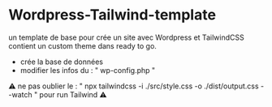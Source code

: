 
# Wordpress-Tailwind-template

un template de base pour crée un site avec Wordpress et TailwindCSS contient un custom theme dans ready to go.

- crée la base de données 
- modifier les infos du : " wp-config.php "

&#9888; ne pas oublier le : " npx tailwindcss -i ./src/style.css -o ./dist/output.css --watch " pour run Tailwind &#9888;

